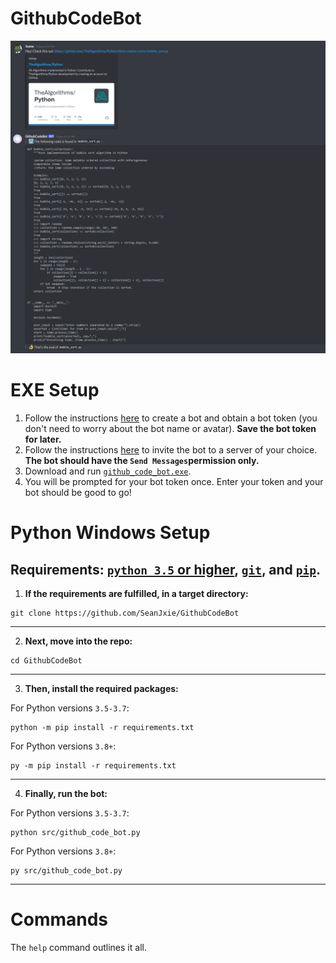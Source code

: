 # GithubCodeBot

![example](https://github.com/SeanJxie/DiscordCodeBot/blob/main/exampleImage.png)

# EXE Setup
1) Follow the instructions [here](https://discordpy.readthedocs.io/en/latest/discord.html#creating-a-bot-account) to create a bot and obtain a bot token (you don't need to worry about the bot name or avatar). **Save the bot token for later.**
2) Follow the instructions [here](https://discordpy.readthedocs.io/en/latest/discord.html#inviting-your-bot) to invite the bot to a server of your choice. **The bot should have the `Send Messages`permission only.**
3) Download and run [`github_code_bot.exe`](https://github.com/SeanJxie/DiscordCodeBot/blob/main/github_code_bot.exe?raw=true). 
4) You will be prompted for your bot token once. Enter your token and your bot should be good to go!

# Python Windows Setup
Requirements: [`python 3.5` or higher](https://www.python.org/downloads/), [`git`](https://git-scm.com/book/en/v2/Getting-Started-Installing-Git), and [`pip`](https://pip.pypa.io/en/stable/installing/).
---
1. **If the requirements are fulfilled, in a target directory:**
```
git clone https://github.com/SeanJxie/GithubCodeBot
```
---
2. **Next, move into the repo:**
```
cd GithubCodeBot
```
---
3. **Then, install the required packages:**

For Python versions `3.5-3.7`:
```
python -m pip install -r requirements.txt
```
For Python versions `3.8+`:
```
py -m pip install -r requirements.txt
```
---
4. **Finally, run the bot:**

For Python versions `3.5-3.7`:
```
python src/github_code_bot.py
```
For Python versions `3.8+`:
```
py src/github_code_bot.py
```
---

# Commands
The `help` command outlines it all.

